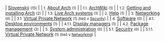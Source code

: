 | [Slovenský](/index.php/Category:Slovensk%C3%BD "Category:Slovenský") <small>(15)</small> |
| <small>1.</small> [About Arch](/index.php/Category:About_Arch_(Slovensk%C3%BD) "Category:About Arch (Slovenský)") <small>(1)</small> |
| <small>1.1.</small> [ArchWiki](/index.php/Category:ArchWiki_(Slovensk%C3%BD) "Category:ArchWiki (Slovenský)") <small>(1)</small> |
| <small>1.2.</small> [Getting and installing Arch](/index.php/Category:Getting_and_installing_Arch_(Slovensk%C3%BD) "Category:Getting and installing Arch (Slovenský)") <small>(2)</small> |
| <small>1.3.</small> [Live Arch systems](/index.php/Category:Live_Arch_systems_(Slovensk%C3%BD) "Category:Live Arch systems (Slovenský)") <small>(1)</small> |
| <small>2.</small> [Help](/index.php/Category:Help_(Slovensk%C3%BD) "Category:Help (Slovenský)") <small>(1)</small> |
| <small>3.</small> [Networking](/index.php/Category:Networking_(Slovensk%C3%BD) "Category:Networking (Slovenský)") <small>(0)</small> |
| <small>3.1.</small> [Virtual Private Network](/index.php/Category:Virtual_Private_Network_(Slovensk%C3%BD) "Category:Virtual Private Network (Slovenský)") <small>(1) (tiež v [Security](/index.php/Category:Security_(Slovensk%C3%BD) "Category:Security (Slovenský)"))</small> |
| <small>4.</small> [Software](/index.php/Category:Software_(Slovensk%C3%BD) "Category:Software (Slovenský)") <small>(0)</small> |
| <small>4.1.</small> [Desktop environments](/index.php/Category:Desktop_environments_(Slovensk%C3%BD) "Category:Desktop environments (Slovenský)") <small>(1)</small> |
| <small>4.1.1.</small> [Display managers](/index.php/Category:Display_managers_(Slovensk%C3%BD) "Category:Display managers (Slovenský)") <small>(1)</small> |
| <small>4.2.</small> [Package management](/index.php/Category:Package_management_(Slovensk%C3%BD) "Category:Package management (Slovenský)") <small>(2)</small> |
| <small>5.</small> [System administration](/index.php/Category:System_administration_(Slovensk%C3%BD) "Category:System administration (Slovenský)") <small>(0)</small> |
| <small>5.1.</small> [Security](/index.php/Category:Security_(Slovensk%C3%BD) "Category:Security (Slovenský)") <small>(0)</small> |
| <small>5.1.1.</small> [Virtual Private Network](/index.php/Category:Virtual_Private_Network_(Slovensk%C3%BD) "Category:Virtual Private Network (Slovenský)") <small>(1) (tiež v [Networking](/index.php/Category:Networking_(Slovensk%C3%BD) "Category:Networking (Slovenský)"))</small> |